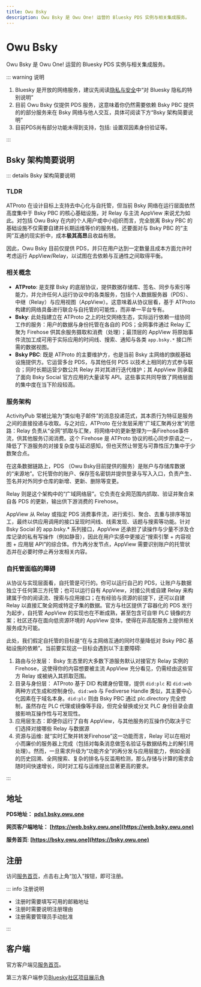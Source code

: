 ```yaml
---
title: Owu Bsky
description: Owu Bsky 是 Owu One! 运营的 Bluesky PDS 实例与相关集成服务。
---
```


# Owu Bsky <Badge text="主要服务" type="info" />

Owu Bsky 是 Owu One! 运营的 Bluesky PDS 实例与相关集成服务。

::: warning 说明

1. Bluesky 是开放的网络服务，建议先阅读[隐私与安全](/guide/privacy-and-security.md)中“对 Bluesky 隐私的特别说明”
2. 目前 Owu Bsky 仅提供 PDS 服务，这意味着你仍然需要依赖 Bsky PBC 提供的的部分服务来在 Bsky 网络与他人交互，具体可阅读下方“Bsky 架构简要说明”
3. 目前PDS尚有部分功能未得到支持，包括: 设置双因素身份验证等。

:::

## Bsky 架构简要说明

::: details Bsky 架构简要说明

### TLDR

ATProto 在设计目标上支持去中心化与自托管，但当前 Bsky 网络在运行层面依然高度集中于 Bsky PBC 的核心基础设施，对 Relay 与主流 AppView 来说尤为如此。对包括 Owu Bsky 在内的个人用户或中小组织而言，完全脱离 Bsky PBC 的基础设施不仅需要自建并长期运维等价的服务栈，还要面对与 Bsky PBC 的“主网”互通的现实折中，成本**极其高昂**且收益有限。

因此，Owu Bsky 目前仅提供 PDS，并只在用户达到一定数量且成本方面允许时考虑运行 AppView/Relay，以试图在去依赖与互通性之间取得平衡。

### 相关概念

- **ATProto**: 是支撑 Bsky 的底层协议，提供数据存储库、签名、同步与索引等能力，并允许任何人运行协议中的各类服务，包括个人数据服务器（PDS）、中继（Relay）与应用视图（AppView）。这意味着从协议层看，基于 ATProto 构建的网络具备进行联合与自托管的可能性，而非单一平台专有。
- **Bsky**: 此处指建立在 ATProto 之上的社交网络生态，实际运行依赖一组协同工作的服务：用户的数据与身份托管在各自的 PDS；全网事件通过 Relay 汇聚为 Firehose 供其余服务摄取和消费（处理）；最顶层的 AppView 将原始事件流加工成可用于实际应用的时间线、搜索、通知与各类 `app.bsky.*` 接口所需的数据视图。
- **Bsky PBC**: 既是 ATProto 的主要维护方，也是当前 Bsky 主网络的旗舰基础设施提供方。它运营多台 PDS，与其他任何 PDS 以技术上相同的方式参与联合；同时长期运营少数公共 Relay 并对其进行迭代维护；其 AppView 则承载了面向 Bsky Social 官方应用的大量读写 API。这些事实共同导致了网络层面的集中度在当下阶段较高。

### 服务架构

ActivityPub 常被比喻为“类似电子邮件”的消息投递范式，其本质行为特征是服务之间的直接投递与收取。与之对应，ATProto 在分发层采用“广域汇聚再分发”的思路：Relay 负责从“全网”抓取与汇聚，将网络中的更新整理为一条Firehose事件流，供其他服务订阅消费。这个 Firehose 是 ATProto 协议的核心同步原语之一，降低了下游服务的对接复杂度与延迟感知，但也天然让带宽与可靠性压力集中于少数聚合点。

在这条数据链路上，PDS （Owu Bsky目前提供的服务）是账户与存储库数据的“来源地”。它托管你的账户、保存签名密钥并提供登录与写入入口，负责产生、签名并对外同步仓库的新增、更新、删除等变更。

Relay 则是这个架构中的“广域网络层”。它负责在全网范围内抓取、验证并聚合来自各 PDS 的更新，输出供下游消费的 Firehose。

AppView 从 Relay 或指定 PDS 消费事件流，进行索引、聚合、去重与排序等加工，最终以供应用调用的接口呈现时间线、线索发现、话题与搜索等功能。针对 Bsky Social 的 app.bsky.* 系列接口，AppView 还承担了读操作与少量不涉及仓库记录的私有写操作（例如静音），因此在用户实感中更接近“搜索引擎 + 内容视图 + 应用层 API”的综合体。作为再分发节点，AppView 需要识别账户的托管状态并在必要时停止再分发相关内容。

### 自托管面临的障碍

从协议与实现层面看，自托管是可行的。你可以运行自己的 PDS，让账户与数据独立于任何第三方托管；也可以运行自有 AppView，对接公共或自建 Relay 来构建属于你的阅读流、搜索与应用接口；在有经验与资源的前提下，还可以自建 Relay 以直接汇聚全网或特定子集的数据。官方与社区提供了容器化的 PDS 发行为起步，自托管 AppView 的实现也在不断成熟，甚至包含可自带 PLC 镜像的方案；社区还存在面向低资源环境的 AppView 变体，使得在非高配服务上提供相关服务成为可能。

此处，我们假定自托管的目标是“在与主网络互通的同时尽量降低对 Bsky PBC 基础设施的依赖”。当前要实现这一目标会遇到以下主要障碍:

1. 路由与分发层： Bsky 生态里的大多数下游服务默认对接官方 Relay 实例的 Firehose，这使得你的内容想要被主流 AppView 充分看见，仍需经由这些官方 Relay 或被纳入其抓取范围。
2. 目录与身份层： ATProto 基于 DID 构建身份管理，提供 `did:plc` 和 `did:web` 两种方式生成和控制身份。`did:web` 与 Fediverse Handle 类似，其主要中心化因素在于域名本身。`did:plc` 则由 Bsky PBC 通过 plc.directory 完全控制，虽然存在 PLC 代理或镜像等手段，但完全替换或分叉 PLC 身份目录会直接影响互操作性与可发现性。
3. 应用层生态：即便你运行了自有 AppView，与其他服务的互操作仍取决于它们选择对接哪些 Relay 与数据源
4. 资源与运维: 就“实时汇聚并转发Firehose”这一功能而言，Relay 可以在相对小而廉价的服务器上完成（包括对每条消息做签名验证与数据结构上的解引用处理）。然而，一旦需求升级为“功能齐全”的再分发与应用层能力，例如全面的历史回溯、全网搜索、复杂的排名与反滥用检测，那么存储与计算的需求会随时间快速增长，同时对工程与运维提出显著更高的要求。

::: 

## 地址

**PDS地址：** **[pds1.bsky.owu.one](https://pds1.bsky.owu.one)**

**网页客户端地址：** **[https://web.bsky.owu.one](https://web.bsky.owu.one)**

**服务首页**: **[https://bsky.owu.one](https://bsky.owu.one)**

## 注册

访问[服务首页](https://bsky.owu.one)，点击右上角“加入”按钮，即可注册。

::: info 注册说明

- 注册时需要填写可用的邮箱地址
- 注册时需要说明注册理由
- 注册需要管理员手动批准

:::

## 客户端

官方客户端见[服务首页](https://bsky.owu.one)。

第三方客户端参见[Bluesky社区项目展示角](https://bsky.app/showcase?tags=client)
